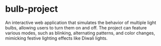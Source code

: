 # bulb-project
An interactive web application that simulates the behavior of multiple light bulbs, allowing users to turn them on and off. The project can feature various modes, such as blinking, alternating patterns, and color changes, mimicking festive lighting effects like Diwali lights.

